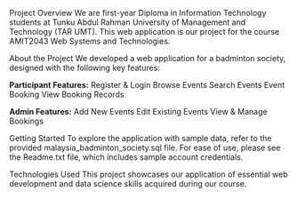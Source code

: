 Project Overview
We are first-year Diploma in Information Technology students at Tunku Abdul Rahman University of Management and Technology (TAR UMT). This web application is our project for the course AMIT2043 Web Systems and Technologies.

About the Project
We developed a web application for a badminton society, designed with the following key features:

**Participant Features:**
Register & Login
Browse Events
Search Events
Event Booking
View Booking Records

**Admin Features:**
Add New Events
Edit Existing Events
View & Manage Bookings

Getting Started
To explore the application with sample data, refer to the provided malaysia_badminton_society.sql file. For ease of use, please see the Readme.txt file, which includes sample account credentials.

Technologies Used
This project showcases our application of essential web development and data science skills acquired during our course.
